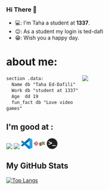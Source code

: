 ### Hi There 👋

- 💻: I'm Taha a student at **1337**.
- 😉: As a student my login is ted-dafi
- 😁: Wish you a happy day.
# about me:

<img align="right" width="300" src="https://i.pinimg.com/originals/b0/ef/d4/b0efd4008d7f61b3f1d6007fcf3d7fe5.gif"/>

```assembly
section .data:
  Name db "Taha Ed-Dafili"
  Work db "student at 1337"
  Age  dd 19
  fun_fact db "Love video games"
```

## **I'm good at :**  

<code><img height="30" src="https://i.pinimg.com/originals/a3/50/8f/a3508f7fec3ddb4f23ee5a2e5a0b1165.jpg"></code>
<code><img height="30" src="https://upload.wikimedia.org/wikipedia/commons/thumb/c/c3/Python-logo-notext.svg/640px-Python-logo-notext.svg.png"></code>
<code><img height="30" src="https://raw.githubusercontent.com/github/explore/80688e429a7d4ef2fca1e82350fe8e3517d3494d/topics/visual-studio-code/visual-studio-code.png"></code>
<code><img height="30" src="https://raw.githubusercontent.com/github/explore/80688e429a7d4ef2fca1e82350fe8e3517d3494d/topics/git/git.png"></code>
<code><img height="30" src="https://raw.githubusercontent.com/github/explore/80688e429a7d4ef2fca1e82350fe8e3517d3494d/topics/terminal/terminal.png"></code>

## **My GitHub Stats**
[![Top Langs](https://github-readme-stats.vercel.app/api/top-langs/?username=Ayg0&theme=discord_old_burple)](https://github.com/Ayg0/github-readme-stats)
